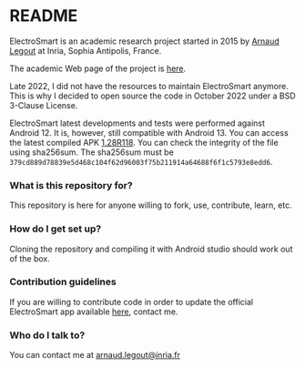 # README #

ElectroSmart is an academic research project started in 2015 by 
[Arnaud Legout](https://www-sop.inria.fr/members/Arnaud.Legout/) at Inria, Sophia Antipolis, France.

The academic Web page of the project is [here](https://www-sop.inria.fr/members/Arnaud.Legout/Projects/electrosmart.html).

Late 2022, I did not have the resources to maintain ElectroSmart anymore. This is why I decided to
open source the code in October 2022 under a BSD 3-Clause License.

ElectroSmart latest developments and tests were performed against Android 12. It is, however, still 
compatible with Android 13. You can access the latest compiled APK [1.28R118](https://github.com/arnaudlegout/electrosmart/compiled_APK/app-release_1.28R118.apk). You can check the integrity of the file using sha256sum. The sha256sum must be `379cd889d78839e5d468c104f62d96003f75b211914a64688f6f1c5793e8edd6`.

### What is this repository for? ###

This repository is here for anyone willing to fork, use, contribute, learn, etc.

### How do I get set up? ###

Cloning the repository and compiling it with Android studio should work out of the box. 

### Contribution guidelines ###

If you are willing to contribute code in order to update the official ElectroSmart app available 
[here](https://play.google.com/store/apps/details?id=fr.inria.es.electrosmart), contact me.

### Who do I talk to? ###

You can contact me at [arnaud.legout@inria.fr](mailto:arnaud.legout@inria.fr)
